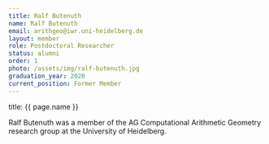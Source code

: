 ```yaml
---
title: Ralf Butenuth
name: Ralf Butenuth
email: arithgeo@iwr.uni-heidelberg.de
layout: member
role: Postdoctoral Researcher
status: alumni
order: 1
photo: /assets/img/ralf-butenuth.jpg
graduation_year: 2020
current_position: Former Member
---
```



title: {{ page.name }}

Ralf Butenuth was a member of the AG Computational Arithmetic Geometry research group at the University of Heidelberg.